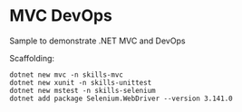 # MVC DevOps

Sample to demonstrate .NET MVC and DevOps

Scaffolding:

```
dotnet new mvc -n skills-mvc
dotnet new xunit -n skills-unittest
dotnet new mstest -n skills-selenium
dotnet add package Selenium.WebDriver --version 3.141.0
```